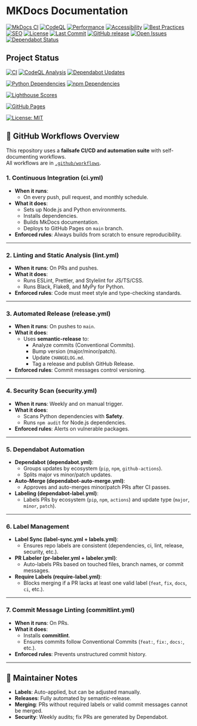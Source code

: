 # MKDocs Documentation

[![MkDocs CI](https://github.com/RootService/MKDocs/actions/workflows/ci.yml/badge.svg)](https://github.com/RootService/MKDocs/actions/workflows/ci.yml)
[![CodeQL](https://github.com/RootService/MKDocs/actions/workflows/ci.yml/badge.svg?event=codeql)](https://github.com/RootService/MKDocs/security/code-scanning)
[![Performance](https://img.shields.io/endpoint?url=https://raw.githubusercontent.com/RootService/MKDocs/gh-pages/lh-scores.json&label=Performance&query=$.performance&color=green)]()
[![Accessibility](https://img.shields.io/endpoint?url=https://raw.githubusercontent.com/RootService/MKDocs/gh-pages/lh-scores.json&label=Accessibility&query=$.accessibility&color=green)]()
[![Best Practices](https://img.shields.io/endpoint?url=https://raw.githubusercontent.com/RootService/MKDocs/gh-pages/lh-scores.json&label=Best%20Practices&query=$."best-practices"&color=green)]()
[![SEO](https://img.shields.io/endpoint?url=https://raw.githubusercontent.com/RootService/MKDocs/gh-pages/lh-scores.json&label=SEO&query=$.seo&color=green)]()
[![License](https://img.shields.io/github/license/RootService/MKDocs)](LICENSE)
[![Last Commit](https://img.shields.io/github/last-commit/RootService/MKDocs.svg)](https://github.com/RootService/MKDocs/commits/main)
[![GitHub release](https://img.shields.io/github/v/release/RootService/MKDocs)](https://github.com/RootService/MKDocs/releases)
[![Open Issues](https://img.shields.io/github/issues/RootService/MKDocs.svg)](https://github.com/RootService/MKDocs/issues)
[![Dependabot Status](https://img.shields.io/badge/dependabot-enabled-brightgreen?logo=dependabot)](https://docs.github.com/en/code-security/dependabot/dependabot-security-updates)

## Project Status

[![CI](https://github.com/RootService/MKDocs/actions/workflows/ci.yml/badge.svg)](https://github.com/RootService/MKDocs/actions/workflows/ci.yml)
[![CodeQL Analysis](https://github.com/RootService/MKDocs/actions/workflows/codeql.yml/badge.svg)](https://github.com/RootService/MKDocs/actions/workflows/codeql.yml)
[![Dependabot Updates](https://img.shields.io/badge/Dependabot-enabled-brightgreen?logo=dependabot)](https://github.com/RootService/MKDocs/network/updates)

[![Python Dependencies](https://img.shields.io/badge/pip-requirements-blue?logo=python)](requirements.txt)
[![npm Dependencies](https://img.shields.io/badge/npm-deps-blue?logo=npm)](package.json)

[![Lighthouse Scores](https://img.shields.io/endpoint?url=https://raw.githubusercontent.com/RootService/MKDocs/gh-pages/lh-scores.json)](https://RootService.github.io/MKDocs/lh-scores.json)

[![GitHub Pages](https://img.shields.io/github/deployments/RootService/MKDocs/github-pages?label=docs)](https://RootService.github.io/MKDocs/)

[![License: MIT](https://img.shields.io/badge/License-MIT-yellow.svg)](LICENSE)


## 🔧 GitHub Workflows Overview

This repository uses a **failsafe CI/CD and automation suite** with self-documenting workflows.  
All workflows are in [`.github/workflows`](.github/workflows).

### 1. **Continuous Integration (ci.yml)**

- **When it runs**:  
  - On every push, pull request, and monthly schedule.  
- **What it does**:  
  - Sets up Node.js and Python environments.  
  - Installs dependencies.  
  - Builds MkDocs documentation.  
  - Deploys to GitHub Pages on `main` branch.  
- **Enforced rules**: Always builds from scratch to ensure reproducibility.

---

### 2. **Linting and Static Analysis (lint.yml)**

- **When it runs**: On PRs and pushes.  
- **What it does**:  
  - Runs ESLint, Prettier, and Stylelint for JS/TS/CSS.  
  - Runs Black, Flake8, and MyPy for Python.  
- **Enforced rules**: Code must meet style and type-checking standards.

---

### 3. **Automated Release (release.yml)**

- **When it runs**: On pushes to `main`.  
- **What it does**:  
  - Uses **semantic-release** to:  
    - Analyze commits (Conventional Commits).  
    - Bump version (major/minor/patch).  
    - Update `CHANGELOG.md`.  
    - Tag a release and publish GitHub Release.  
- **Enforced rules**: Commit messages control versioning.

---

### 4. **Security Scan (security.yml)**

- **When it runs**: Weekly and on manual trigger.  
- **What it does**:  
  - Scans Python dependencies with **Safety**.  
  - Runs `npm audit` for Node.js dependencies.  
- **Enforced rules**: Alerts on vulnerable packages.

---

### 5. **Dependabot Automation**

- **Dependabot (dependabot.yml)**:  
  - Groups updates by ecosystem (`pip`, `npm`, `github-actions`).  
  - Splits major vs minor/patch updates.  
- **Auto-Merge (dependabot-auto-merge.yml)**:  
  - Approves and auto-merges minor/patch PRs after CI passes.  
- **Labeling (dependabot-label.yml)**:  
  - Labels PRs by ecosystem (`pip`, `npm`, `actions`) and update type (`major`, `minor`, `patch`).  

---

### 6. **Label Management**

- **Label Sync (label-sync.yml + labels.yml)**:  
  - Ensures repo labels are consistent (dependencies, ci, lint, release, security, etc.).  
- **PR Labeler (pr-labeler.yml + labeler.yml)**:  
  - Auto-labels PRs based on touched files, branch names, or commit messages.  
- **Require Labels (require-label.yml)**:  
  - Blocks merging if a PR lacks at least one valid label (`feat`, `fix`, `docs`, `ci`, etc.).  

---

### 7. **Commit Message Linting (commitlint.yml)**

- **When it runs**: On PRs.  
- **What it does**:  
  - Installs **commitlint**.  
  - Ensures commits follow Conventional Commits (`feat:`, `fix:`, `docs:`, etc.).  
- **Enforced rules**: Prevents unstructured commit history.

---

## 🚀 Maintainer Notes

- **Labels**: Auto-applied, but can be adjusted manually.  
- **Releases**: Fully automated by semantic-release.  
- **Merging**: PRs without required labels or valid commit messages cannot be merged.  
- **Security**: Weekly audits; fix PRs are generated by Dependabot.  

